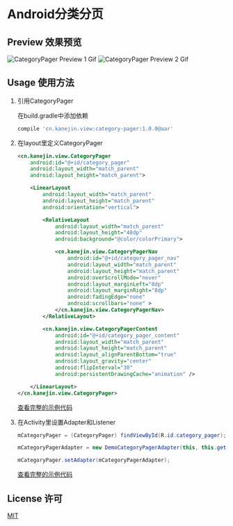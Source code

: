# Android分类分页

## Preview 效果预览

![CategoryPager Preview 1 Gif](https://user-images.githubusercontent.com/7828293/28529849-3f91c050-70c4-11e7-8923-eaf1888b47dc.gif)
![CategoryPager Preview 2 Gif](https://user-images.githubusercontent.com/7828293/28529929-8c7b4d6e-70c4-11e7-985e-276f66e5c0db.gif)

## Usage 使用方法
1. 引用CategoryPager

    在build.gradle中添加依赖
    ```gradle
    compile 'cn.kanejin.view:category-pager:1.0.0@aar'
    ```

2. 在layout里定义CategoryPager
    ```xml
    <cn.kanejin.view.CategoryPager
        android:id="@+id/category_pager"
        android:layout_width="match_parent"
        android:layout_height="match_parent">

        <LinearLayout
            android:layout_width="match_parent"
            android:layout_height="match_parent"
            android:orientation="vertical">

            <RelativeLayout
                android:layout_width="match_parent"
                android:layout_height="48dp"
                android:background="@color/colorPrimary">

                <cn.kanejin.view.CategoryPagerNav
                    android:id="@+id/category_pager_nav"
                    android:layout_width="match_parent"
                    android:layout_height="match_parent"
                    android:overScrollMode="never"
                    android:layout_marginLeft="8dp"
                    android:layout_marginRight="8dp"
                    android:fadingEdge="none"
                    android:scrollbars="none" >
                </cn.kanejin.view.CategoryPagerNav>
            </RelativeLayout>

            <cn.kanejin.view.CategoryPagerContent
                android:id="@+id/category_pager_content"
                android:layout_width="match_parent"
                android:layout_height="match_parent"
                android:layout_alignParentBottom="true"
                android:layout_gravity="center"
                android:flipInterval="30"
                android:persistentDrawingCache="animation" />

        </LinearLayout>
    </cn.kanejin.view.CategoryPager>
    ```
    [查看完整的示例代码](https://github.com/KaneJinCN/android-CategoryPager/blob/master/demo/src/main/res/layout/activity_viewpager.xml)

3. 在Activity里设置Adapter和Listener
    ```java
    mCategoryPager = (CategoryPager) findViewById(R.id.category_pager);

    mCategoryPagerAdapter = new DemoCategoryPagerAdapter(this, this.getSupportFragmentManager());

    mCategoryPager.setAdapter(mCategoryPagerAdapter);
    ```

    [查看完整的示例代码](https://github.com/KaneJinCN/android-CategoryPager/blob/master/demo/src/main/java/cn/kanejin/view/categorypager/CategoryPagerActivity.java)


## License 许可
[MIT](https://github.com/KaneJinCN/android-CategoryPager/blob/master/LICENSE)
